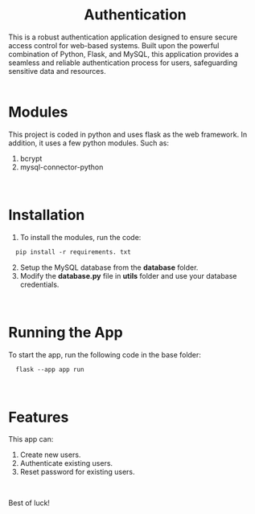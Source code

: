 <h1 align=center>Authentication</h1>
This is a robust authentication application designed to ensure secure access control for web-based systems. Built upon the powerful combination of Python, Flask, and MySQL, this application provides a seamless and reliable authentication process for users, safeguarding sensitive data and resources.
<br />
<br />

# Modules
This project is coded in python and uses flask as the web framework. In addition, it uses a few python modules. Such as:
1. bcrypt
2. mysql-connector-python
<br />

# Installation
1. To install the modules, run the code:
```markdown
  pip install -r requirements. txt
```
2. Setup the MySQL database from the **database** folder.
3. Modify the **database.py** file in **utils** folder and use your database credentials.
<br/>

# Running the App
To start the app, run the following code in the base folder:
```markdown
  flask --app app run
```
<br/>

# Features
This app can:
1. Create new users.
2. Authenticate existing users.
3. Reset password for existing users.
<br />

Best of luck!
